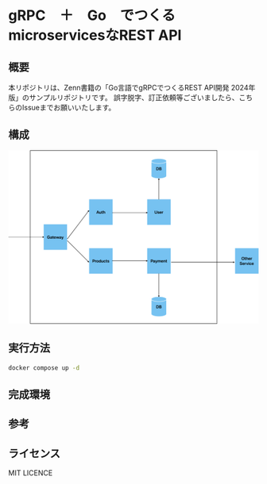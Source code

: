 # gRPC　＋　Go　でつくるmicroservicesなREST API

## 概要

本リポジトリは、Zenn書籍の「Go言語でgRPCでつくるREST API開発 2024年版」のサンプルリポジトリです。
誤字脱字、訂正依頼等ございましたら、こちらのIssueまでお願いいたします。

## 構成

![architecture](./docs/image.png)

## 実行方法

```bash
docker compose up -d
```

## 完成環境

## 参考

## ライセンス

MIT LICENCE
